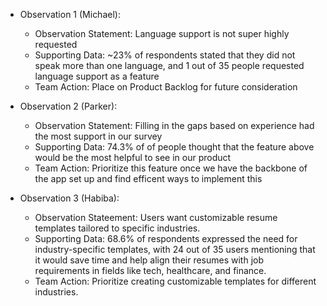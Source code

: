 * Observation 1 (Michael): 
  * Observation Statement: Language support is not super highly requested
  * Supporting Data: ~23% of respondents stated that they did not speak more than one language, and 1 out of 35 people requested language support as a feature
  * Team Action: Place on Product Backlog for future consideration

* Observation 2 (Parker):
  * Observation Statement: Filling in the gaps based on experience had the most support in our survey
  * Supporting Data: 74.3% of of people thought that the feature above would be the most helpful to see in our product
  * Team Action: Prioritize this feature once we have the backbone of the app set up and find efficent ways to implement this
 
* Observation 3 (Habiba):
   * Observation Stateement: Users want customizable resume templates tailored to specific industries.
   * Supporting Data: 68.6% of respondents expressed the need for industry-specific templates, with 24 out of 35 users mentioning
    that it would save time and help align their resumes with job requirements in fields like tech, healthcare, and finance.
   * Team Action: Prioritize creating customizable templates for different industries.

